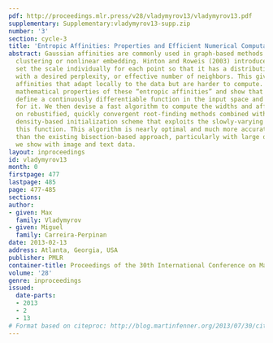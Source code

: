 ```yaml
---
pdf: http://proceedings.mlr.press/v28/vladymyrov13/vladymyrov13.pdf
supplementary: Supplementary:vladymyrov13-supp.zip
number: '3'
section: cycle-3
title: 'Entropic Affinities: Properties and Efficient Numerical Computation'
abstract: Gaussian affinities are commonly used in graph-based methods such as spectral
  clustering or nonlinear embedding. Hinton and Roweis (2003) introduced a way to
  set the scale individually for each point so that it has a distribution over neighbors
  with a desired perplexity, or effective number of neighbors. This gives very good
  affinities that adapt locally to the data but are harder to compute. We study the
  mathematical properties of these “entropic affinities” and show that they implicitly
  define a continuously differentiable function in the input space and give bounds
  for it. We then devise a fast algorithm to compute the widths and affinities, based
  on robustified, quickly convergent root-finding methods combined with a tree- or
  density-based initialization scheme that exploits the slowly-varying behavior of
  this function. This algorithm is nearly optimal and much more accurate and fast
  than the existing bisection-based approach, particularly with large datasets, as
  we show with image and text data.
layout: inproceedings
id: vladymyrov13
month: 0
firstpage: 477
lastpage: 485
page: 477-485
sections: 
author:
- given: Max
  family: Vladymyrov
- given: Miguel
  family: Carreira-Perpinan
date: 2013-02-13
address: Atlanta, Georgia, USA
publisher: PMLR
container-title: Proceedings of the 30th International Conference on Machine Learning
volume: '28'
genre: inproceedings
issued:
  date-parts:
  - 2013
  - 2
  - 13
# Format based on citeproc: http://blog.martinfenner.org/2013/07/30/citeproc-yaml-for-bibliographies/
---
```

